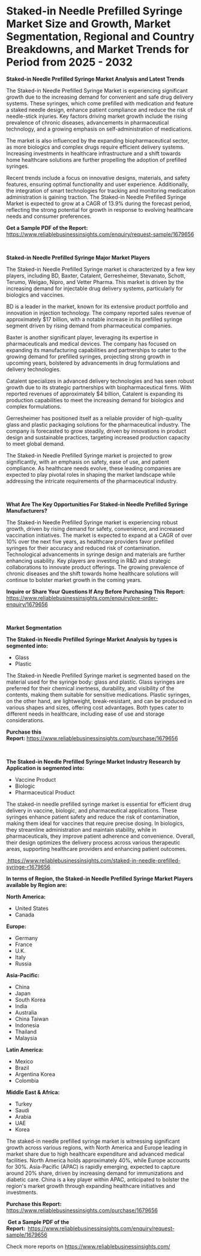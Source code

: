 <p><h1>Staked-in Needle Prefilled Syringe Market Size and Growth, Market Segmentation, Regional and Country Breakdowns, and Market Trends for Period from 2025 -  2032</h1></p><p><strong>Staked-in Needle Prefilled Syringe Market Analysis and Latest Trends</strong></p>
<p><p>The Staked-in Needle Prefilled Syringe Market is experiencing significant growth due to the increasing demand for convenient and safe drug delivery systems. These syringes, which come prefilled with medication and feature a staked needle design, enhance patient compliance and reduce the risk of needle-stick injuries. Key factors driving market growth include the rising prevalence of chronic diseases, advancements in pharmaceutical technology, and a growing emphasis on self-administration of medications.</p><p>The market is also influenced by the expanding biopharmaceutical sector, as more biologics and complex drugs require efficient delivery systems. Increasing investments in healthcare infrastructure and a shift towards home healthcare solutions are further propelling the adoption of prefilled syringes.</p><p>Recent trends include a focus on innovative designs, materials, and safety features, ensuring optimal functionality and user experience. Additionally, the integration of smart technologies for tracking and monitoring medication administration is gaining traction. The Staked-in Needle Prefilled Syringe Market is expected to grow at a CAGR of 13.9% during the forecast period, reflecting the strong potential for growth in response to evolving healthcare needs and consumer preferences.</p></p>
<p><strong>Get a Sample PDF of the Report:&nbsp;</strong> <a href="https://www.reliablebusinessinsights.com/enquiry/request-sample/1679656?utm_campaign=3009&utm_medium=2&utm_source=Github&utm_content=ia&utm_term=25032025&utm_id=staked-in-needle-prefilled-syringe">https://www.reliablebusinessinsights.com/enquiry/request-sample/1679656</a></p>
<p>&nbsp;</p>
<p><strong>Staked-in Needle Prefilled Syringe Major Market Players</strong></p>
<p><p>The Staked-in Needle Prefilled Syringe market is characterized by a few key players, including BD, Baxter, Catalent, Gerresheimer, Stevanato, Schott, Terumo, Weigao, Nipro, and Vetter Pharma. This market is driven by the increasing demand for injectable drug delivery systems, particularly for biologics and vaccines.</p><p>BD is a leader in the market, known for its extensive product portfolio and innovation in injection technology. The company reported sales revenue of approximately $17 billion, with a notable increase in its prefilled syringe segment driven by rising demand from pharmaceutical companies.</p><p>Baxter is another significant player, leveraging its expertise in pharmaceuticals and medical devices. The company has focused on expanding its manufacturing capabilities and partnerships to cater to the growing demand for prefilled syringes, projecting strong growth in upcoming years, bolstered by advancements in drug formulations and delivery technologies.</p><p>Catalent specializes in advanced delivery technologies and has seen robust growth due to its strategic partnerships with biopharmaceutical firms. With reported revenues of approximately $4 billion, Catalent is expanding its production capabilities to meet the increasing demand for biologics and complex formulations.</p><p>Gerresheimer has positioned itself as a reliable provider of high-quality glass and plastic packaging solutions for the pharmaceutical industry. The company is forecasted to grow steadily, driven by innovations in product design and sustainable practices, targeting increased production capacity to meet global demand.</p><p>The Staked-in Needle Prefilled Syringe market is projected to grow significantly, with an emphasis on safety, ease of use, and patient compliance. As healthcare needs evolve, these leading companies are expected to play pivotal roles in shaping the market landscape while addressing the intricate requirements of the pharmaceutical industry.</p></p>
<p>&nbsp;</p>
<p><strong>What Are The Key Opportunities For Staked-in Needle Prefilled Syringe Manufacturers?</strong></p>
<p><p>The Staked-in Needle Prefilled Syringe market is experiencing robust growth, driven by rising demand for safety, convenience, and increased vaccination initiatives. The market is expected to expand at a CAGR of over 10% over the next five years, as healthcare providers favor prefilled syringes for their accuracy and reduced risk of contamination. Technological advancements in syringe design and materials are further enhancing usability. Key players are investing in R&D and strategic collaborations to innovate product offerings. The growing prevalence of chronic diseases and the shift towards home healthcare solutions will continue to bolster market growth in the coming years.</p></p>
<p><strong>Inquire or Share Your Questions If Any Before Purchasing This Report:</strong> <a href="https://www.reliablebusinessinsights.com/enquiry/pre-order-enquiry/1679656?utm_campaign=3009&utm_medium=2&utm_source=Github&utm_content=ia&utm_term=25032025&utm_id=staked-in-needle-prefilled-syringe">https://www.reliablebusinessinsights.com/enquiry/pre-order-enquiry/1679656</a></p>
<p>&nbsp;</p>
<p><strong>Market Segmentation</strong></p>
<p><strong>The Staked-in Needle Prefilled Syringe Market Analysis by types is segmented into:</strong></p>
<p><ul><li>Glass</li><li>Plastic</li></ul></p>
<p><p>The Staked-in Needle Prefilled Syringe market is segmented based on the material used for the syringe body: glass and plastic. Glass syringes are preferred for their chemical inertness, durability, and visibility of the contents, making them suitable for sensitive medications. Plastic syringes, on the other hand, are lightweight, break-resistant, and can be produced in various shapes and sizes, offering cost advantages. Both types cater to different needs in healthcare, including ease of use and storage considerations.</p></p>
<p><strong>Purchase this Report:&nbsp;</strong><a href="https://www.reliablebusinessinsights.com/purchase/1679656?utm_campaign=3009&utm_medium=2&utm_source=Github&utm_content=ia&utm_term=25032025&utm_id=staked-in-needle-prefilled-syringe">https://www.reliablebusinessinsights.com/purchase/1679656</a></p>
<p>&nbsp;</p>
<p><strong>The Staked-in Needle Prefilled Syringe Market Industry Research by Application is segmented into:</strong></p>
<p><ul><li>Vaccine Product</li><li>Biologic</li><li>Pharmaceutical Product</li></ul></p>
<p><p>The staked-in needle prefilled syringe market is essential for efficient drug delivery in vaccine, biologic, and pharmaceutical applications. These syringes enhance patient safety and reduce the risk of contamination, making them ideal for vaccines that require precise dosing. In biologics, they streamline administration and maintain stability, while in pharmaceuticals, they improve patient adherence and convenience. Overall, their design optimizes the delivery process across various therapeutic areas, supporting healthcare providers and enhancing patient outcomes.</p></p>
<p><a href="https://www.reliablebusinessinsights.com/staked-in-needle-prefilled-syringe-r1679656?utm_campaign=3009&utm_medium=2&utm_source=Github&utm_content=ia&utm_term=25032025&utm_id=staked-in-needle-prefilled-syringe">&nbsp;https://www.reliablebusinessinsights.com/staked-in-needle-prefilled-syringe-r1679656</a></p>
<p><strong>In terms of Region, the Staked-in Needle Prefilled Syringe Market Players available by Region are:</strong></p>
<p>
    <p> <strong> North America: </strong>
        <ul>
            <li>United States</li>
            <li>Canada</li>
        </ul>
        </p> 
    <p> <strong> Europe: </strong>
        <ul>
            <li>Germany</li>
            <li>France</li>
            <li>U.K.</li>
            <li>Italy</li>
            <li>Russia</li>
        </ul>
        </p> 
    <p> <strong> Asia-Pacific: </strong>
        <ul>
            <li>China</li>
            <li>Japan</li>
            <li>South Korea</li>
            <li>India</li>
            <li>Australia</li>
            <li>China Taiwan</li>
            <li>Indonesia</li>
            <li>Thailand</li>
            <li>Malaysia</li>
        </ul>
        </p> 
    <p> <strong> Latin America: </strong>
        <ul>
            <li>Mexico</li>
            <li>Brazil</li>
            <li>Argentina Korea</li>
            <li>Colombia</li>
        </ul>
        </p> 
    <p> <strong> Middle East & Africa: </strong>
        <ul>
            <li>Turkey</li>
            <li>Saudi</li>
            <li>Arabia</li>
            <li>UAE</li>
            <li>Korea</li>
        </ul>
    </p>
    </p>
<p><p>The staked-in needle prefilled syringe market is witnessing significant growth across various regions, with North America and Europe leading in market share due to high healthcare expenditure and advanced medical facilities. North America holds approximately 40%, while Europe accounts for 30%. Asia-Pacific (APAC) is rapidly emerging, expected to capture around 20% share, driven by increasing demand for immunizations and diabetic care. China is a key player within APAC, anticipated to bolster the region's market growth through expanding healthcare initiatives and investments.</p></p>
<p><strong>Purchase this Report: </strong><a href="https://www.reliablebusinessinsights.com/purchase/1679656?utm_campaign=3009&utm_medium=2&utm_source=Github&utm_content=ia&utm_term=25032025&utm_id=staked-in-needle-prefilled-syringe">https://www.reliablebusinessinsights.com/purchase/1679656</a></p>
<p>&nbsp;<strong>Get a Sample PDF of the Report:&nbsp;&nbsp;</strong><a href="https://www.reliablebusinessinsights.com/enquiry/request-sample/1679656?utm_campaign=3009&utm_medium=2&utm_source=Github&utm_content=ia&utm_term=25032025&utm_id=staked-in-needle-prefilled-syringe">https://www.reliablebusinessinsights.com/enquiry/request-sample/1679656</a></p>
<p><strong></strong></p>
<p>Check more reports on <a href="https://www.reliablebusinessinsights.com/?utm_campaign=3009&utm_medium=2&utm_source=Github&utm_content=ia&utm_term=25032025&utm_id=staked-in-needle-prefilled-syringe">https://www.reliablebusinessinsights.com/</a></p>